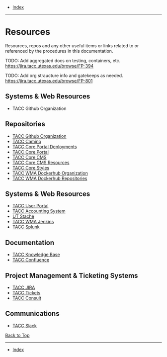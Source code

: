 <a id="top"></a>

- [Index](../index.md)

---

# Resources

Resources, repos and any other useful items or links related to or referenced by the procedures in this documentation.

TODO: Add aggregated docs on testing, containers, etc. https://jira.tacc.utexas.edu/browse/FP-394

TODO: Add org straucture info and gatekeeps as needed. https://jira.tacc.utexas.edu/browse/FP-801

## Systems & Web Resources

- TACC Github Organization

## Repositories

- [TACC Github Organization](https://github.com/TACC)
- [TACC Camino](https://github.com/TACC/Camino)
- [TACC Core Portal Deployments](https://github.com/TACC/Core-Portal-Deployments)
- [TACC Core Portal](https://github.com/TACC/Core-Portal)
- [TACC Core CMS](https://github.com/TACC/Core-CMS)
- [TACC Core CMS Resources](https://github.com/TACC/Core-CMS-Resources)
- [TACC Core Styles](https://github.com/TACC/Core-Styles)
- [TACC WMA Dockerhub Organization](https://hub.docker.com/orgs/taccwma)
- [TACC WMA Dockerhub Repositories](https://hub.docker.com/orgs/taccwma/repositories)

## Systems & Web Resources

- [TACC User Portal](https://portal.tacc.utexas.edu/home)
- [TACC Accounting System](https://tas.tacc.utexas.edu)
- [UT Stache](https://stache.utexas.edu/)
- [TACC WMA Jenkins](https://jenkins01.tacc.utexas.edu/)
- [TACC Splunk](https://scribe.tacc.utexas.edu:8000/)

## Documentation

- [TACC Knowledge Base]()
- [TACC Confluence]()

## Project Management & Ticketing Systems

- [TACC JIRA]()
- [TACC Tickets]()
- [TACC Consult]()

## Communications

- [TACC Slack]()

<a class="inline-navlink-page-top" href="#top">Back to Top</a>

---

- [Index](../index.md)
